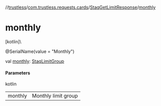 //[trustless](../../../index.md)/[com.trustless.requests.cards](../index.md)/[StaqGetLimitResponse](index.md)/[monthly](monthly.md)

# monthly

[kotlin]\

@SerialName(value = &quot;Monthly&quot;)

val [monthly](monthly.md): [StaqLimitGroup](../-staq-limit-group/index.md)

#### Parameters

kotlin

| | |
|---|---|
| monthly | Monthly limit group |
